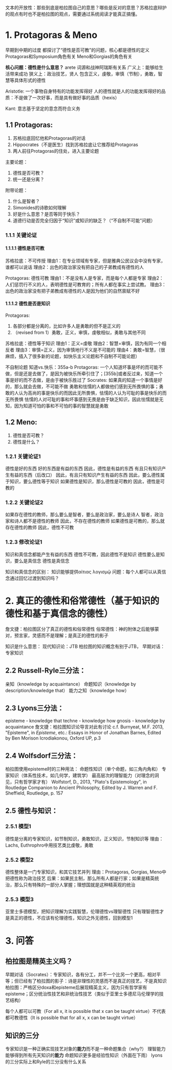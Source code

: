 


文本的开放性：那些到底是柏拉图自己的意思？哪些是反对的意思？苏格拉底辩护的观点有时也不是柏拉图的观点，需要通过系统阅读才能真正搞懂。

# 1. Protagoras & Meno

早期到中期的过度
都探讨了“德性是否可教”的问题，核心都是德性的定义
Protagoras和Symposium角色有关
Meno和Gorgias的角色有关

**核心问题：德性是什么意思？**
arete 词源和战神阿瑞斯有关系
广义上：能够给生活带来成功
狭义上：政治技艺，贤人
包含正义，虔敬，审慎（节制），勇敢，智慧等具体形式的德性

Aristotle:
一个事物自身特有的功能发挥得好
人的德性就是人的功能发挥得好的品质：不是做了一次好事，而是具有做好事的品质（hexis）

Kant:
意志基于坚定的意念而符合义务

## 1.1 Protagoras:
1. 苏格拉底回忆他和Protagoras的对话
2. Hippocrates（不是医生）找到苏格拉底让它推荐给Protagoras
3. 两人前往Protagoras的住处，进入主要论题

主要论题：
1. 德性是否可教？
2. 统一还是分离？

附带论题：
1. 什么是智者？
2. Simonides的诗歌如何理解
3. 好是什么意思？是否等同于快乐？
4. 道德行动是否完全归因于“知识”或知识的缺乏？（“不自制不可能”问题）

### 1.1.1 关键论证
#### 1.1.1.1 德性是否可教
苏格拉底：不可传授
理由1：在专业领域有专家，但是雅典公民议会中没有专家，谁都可以说话
理由2：出色的政治家没有把自己的子弟教成有德性的人

Protagoras: 德性可教
理由1：不是没有人是专家，而是每个人都是专家
理由2：人们惩罚行不义的人，表明德性是可教育的；所有人都在事实上尝试教。
理由3：出色的政治家没有把子弟教成有德性的人是因为他们的自然禀赋不好

#### 1.1.1.2 德性是否是知识
Protagoras:
1. 各部分都是分离的，比如许多人是勇敢的但不是正义的
2. （revised from 1）勇敢，正义，审慎，虔敬相似，勇敢与其他不同

苏格拉底：德性等于知识
理由1：正义=虔敬
理由2：智慧=审慎，因为有同一个相反者
理由3：审慎=正义，因为审慎地行不义是不可能的
理由4：勇敢=智慧，（很麻烦，插入了很多新的论题，如快乐主义论题和不自制不可能论题）

不自制论题 知道vs.快乐：355a-b 
Protagoras:
一个人知道坏事是坏的而可能不做，但是还是去做了，是因为被快乐所牵引住了；[355b]或者反过来，知道一个事是好的而不去做，是由于被快乐胜过了
Socrates:
如果真的知道一个事情是好的，那么就会去做，不可能不做
勇敢和怯懦的人都做他们感到无所畏惧的事；勇敢的人认为高尚的事是快乐的而因此无所畏惧，怯懦的人认为可耻的事是快乐的而无所畏惧
怯懦的人对可耻的事和坏事感到无畏是由于缺乏知识，因此怯懦就是无知，因为知道可怕的事和不可怕的事的智慧就是勇敢


## 1.2 Meno:
1. 德性是否可教？
2. 德性是什么？

### 1.2.1 关键论证1
德性是好的东西
好的东西是有益的东西
因此，德性是有益的东西
有且只有知识产生有益的东西（后改口）
因此，有且只有知识产生有益的东西
因此，要么德性属于知识，要么德性等于知识
如果德性是知识，那么德性是可教的
因此，德性是可教的

### 1.2.2 关键论证2
如果存在德性的教师，那么要么是智者，要么是政治家，要么是诗人
智者，政治家和诗人都不是德性的教师
因此，不存在德性的教师
如果德性是可教的，那么就存在德性的教师
因此，德性不可教

### 1.2.3 修改论证1
知识和真信念都能产生有益的东西
德性不可教，因此德性不是知识
德性要么是知识，要么是真信念
德性是真信念

知识和真信念的区别： 知识能够提供αἰτιας λογισμῷ
问题：每个人都可以从真信念通过回忆过渡到知识吗？

# 2. 真正的德性和俗常德性（基于知识的德性和基于真信念的德性）
詹文捷：柏拉图区分了真正的德性和俗常德性
俗常德性：神的附体之后能够蒙对，预言家，灵感而不是理解；是真正的德性的影子

知识是什么意思：
现代知识论：JTB
柏拉图的知识概念有别于JTB，
早期对话：专家知识


## 2.2 Russell-Ryle三分法：
亲知（knowledge by acquaintance）
命题知识（knowledge by description/knowledge that）
能力之知（knowledge how）

## 2.3 Lyons三分法：
episteme - knowledge that
techne - knowledge how
gnosis - knowledge by acquaintance
詹文捷：柏拉图知识论导言对此有讨论
c.f. Burnyeat, M.F. 2013, "Episteme", in *Episteme*, etc.: Essays in Honor of Jonathan Barnes, Edited by Ben Morison Icrodiakonou, Oxford UP, p.3

## 2.4 Wolfsdorf三分法：
柏拉图使用episteme时的三种用法：
命题性知识（单个命题，如三角内角和）
专家知识（体系性技术，如几何学，建筑学）
最高层次的理智能力（对理念的洞见，只有哲学家才有）
Wolfstorf, D., 2013, "Plato's Epistemology", in Routledge Companion to Ancient Philosophy, Edited by J. Warren and F. Sheffield, Routledge, p. 157

## 2.5 德性与知识：
### 2.5.1 模型1 
德性是分离的专家知识，如节制知识，勇敢知识，正义知识，节制知识等
理由：Lachs, Euthrophro中用技艺类比虔敬，勇敢

### 2.5.2 模型2 
德性整体是一门专家知识，和其它技艺并列
理由：Protagoras, Gorgias, Meno中把德性称为政治技艺
后果：如果民主制，那么所有人都是行家；如果是精英统治，那么只有特殊的一部分人掌握；理想国就是这种精英观的统治

### 2.5.3 模型3 
亚里士多德模型，把知识理解为实践智慧，伦理德性vs理智德性
只有理智德性才是真正的德性，不应该有伦理德性，知识之外无德性，回到模型1

# 3. 问答
## 柏拉图是精英主义吗？
早期对话（Socrates）：专家知识，各有分工，并不一个比另一个更高，相对平等；但已经有了柏拉图的影子：诗是非理性的灵感而不是真正的技艺，不是真知识
柏拉图：严格区分doxa和episteme后展现精英主义，因为只有哲学家有episteme；区分统治性技艺和非统治性技艺（类似于亚里士多德尼马伦理学的技艺结构）

每个人都可以可教（For all x, it is possible that x can be taught virtue）不代表都可教德性（It is possible that for all x, x can be taught virtue）


## 知识的三分
专家知识是一种正确实现技艺对象的**能力**而不是一种命题集合（why?）
理智能力能够得到所有先天知识的**能力**
命题知识更多是经验性知识（外面在下雨）
lyons的三分实际上和Ryle的三分没有什么关系